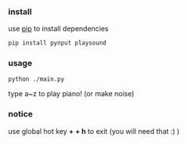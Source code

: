 ### install
use [pip](https://pip.pypa.io/) to install dependencies
``` python 
pip install pynput playsound
```

### usage 
``` shell
python ./main.py
```
type a~z to play piano! (or make noise)

### notice
use global hot key **<ctrl> + <alt> + h**  to exit (you will need that :) )

